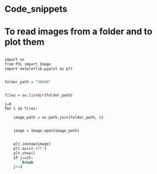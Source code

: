 # Code_snippets
# To read images from a folder and to plot them
```bash

import os
from PIL import Image
import matplotlib.pyplot as plt


folder_path = "SNGAN"


files = os.listdir(folder_path)

j=0
for i in files:

    image_path = os.path.join(folder_path, i)


    image = Image.open(image_path)


    plt.imshow(image)
    plt.axis('off') 
    plt.show()
    if j==15:
        break
    j+=1

```

